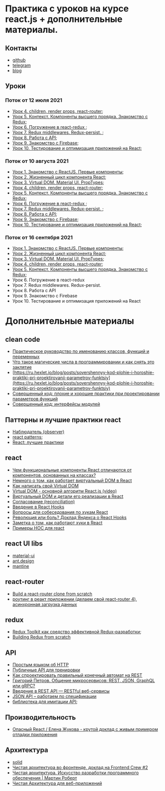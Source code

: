 # Практика с уроков на курсе react.js + дополнительные материалы.

## Контакты 

- [github](https://github.com/FMakareev)
- [telegram](https://t.me/fmakareev)
- [blog](https://t.me/omnotes)

## Уроки

### Поток от 12 июля 2021

* [Урок 4. children, render props, react-router](./Поток%20от%2012%20июля%202021/lesson-4);
* [Урок 5. Контекст. Компоненты высшего порядка. Знакомство с Redux](./Поток%20от%2012%20июля%202021/lesson-5);
* [Урок 6. Погружение в react-redux ](./Поток%20от%2012%20июля%202021/lesson-6);
* [Урок 7. Redux middlewares. Redux-persist. ](./Поток%20от%2012%20июля%202021/lesson-7);
* [Урок 8. Работа с API](./Поток%20от%2012%20июля%202021/lesson-8);
* [Урок 9. Знакомство с Firebase](./Поток%20от%2012%20июля%202021/lesson-9);
* [Урок 10. Тестирование и оптимизация приложений на React](./Поток%20от%2012%20июля%202021/lesson-10);

### Поток от 10 августа 2021

* [Урок 1. Знакомство с ReactJS. Первые компоненты](./Поток%20от%2010%20августа%202021/lesson-1);
* [Урок 2. Жизненный цикл компонента React](./Поток%20от%2010%20августа%202021/lesson-2);
* [Урок 3. Virtual DOM. Material UI. PropTypes](./Поток%20от%2010%20августа%202021/lesson-3);
* [Урок 4. children, render props, react-router](./Поток%20от%2010%20августа%202021/lesson-4);
* [Урок 5. Контекст. Компоненты высшего порядка. Знакомство с Redux](./Поток%20от%2010%20августа%202021/lesson-5);
* [Урок 6. Погружение в react-redux ](./Поток%20от%2010%20августа%202021/lesson-6);
* [Урок 7. Redux middlewares. Redux-persist. ](./Поток%20от%2010%20августа%202021/lesson-7);
* [Урок 8. Работа с API](./Поток%20от%2010%20августа%202021/lesson-8);
* [Урок 9. Знакомство с Firebase](./Поток%20от%2010%20августа%202021/lesson-9);
* [Урок 10. Тестирование и оптимизация приложений на React](./Поток%20от%2010%20августа%202021/lesson-10);

### Поток от 16 сентября 2021

* [Урок 1. Знакомство с ReactJS. Первые компоненты](./Поток%20от%2016%20сентября%202021/lesson-1);
* [Урок 2. Жизненный цикл компонента React](./Поток%20от%2016%20сентября%202021/lesson-2);
* [Урок 3. Virtual DOM. Material UI. PropTypes](./Поток%20от%2016%20сентября%202021/lesson-3);
* [Урок 4. children, render props, react-router](./Поток%20от%2016%20сентября%202021/lesson-4);
* [Урок 5. Контекст. Компоненты высшего порядка. Знакомство с Redux](./Поток%20от%2016%20сентября%202021/lesson-5-3);
* Урок 6. Погружение в react-redux
* Урок 7. Redux middlewares. Redux-persist.
* Урок 8. Работа с API
* Урок 9. Знакомство с Firebase
* Урок 10. Тестирование и оптимизация приложений на React

# Дополнительные материалы

## clean code
- [Практическое руководство по именованию классов, функций и переменных](https://ru.hexlet.io/blog/posts/rukovodstvo-po-imenovaniyu-klassov-funktsiy-i-peremennyh)
- [Что такое магические числа в программировании и как снять это заклятие](https://ru.hexlet.io/blog/posts/magic-numbers)
- [https://ru.hexlet.io/blog/posts/sovershennyy-kod-plohie-i-horoshie-praktiki-pri-proektirovanii-parametrov-funktsiy](https://ru.hexlet.io/blog/posts/sovershennyy-kod-plohie-i-horoshie-praktiki-pri-proektirovanii-parametrov-funktsiy)
- [Совершенный код: плохие и хорошие практики при проектировании параметров функций](https://ru.hexlet.io/blog/posts/sovershennyy-kod-yavnye-i-neyavnye-parametry-funktsiy)
- [Совершенный код: интерфейсы модулей](https://ru.hexlet.io/blog/posts/sovershennyy-kod-interfeysy-moduley)

## Паттерны и лучшие практики react
- [Наблюдатель (observer)](https://refactoring.guru/ru/design-patterns/observer)
- [react patterns](https://reactpatterns.com/);
- [React: лучшие практики](https://habr.com/ru/post/541320/)

## react

- [Чем функциональные компоненты React отличаются от компонентов, основанных на классах?](https://habr.com/ru/company/ruvds/blog/444348/)
- [Немного о том, как работает виртуальный DOM в React](https://habr.com/ru/company/macloud/blog/558682/)
- [Как написать свой Virtual DOM](https://amorgunov.com/posts/2020-08-03-create-own-virtual-dom/)
- [Virtual DOM - основной алгоритм React.js (video)](https://youtu.be/gb-93KcTRFo)
- [Виртуальный DOM и детали его реализации в React](https://ru.reactjs.org/docs/faq-internals.html)
- [Согласование (reconciliation)](https://ru.reactjs.org/docs/reconciliation.html)
- [Введение в React Hooks](https://habr.com/ru/post/429712/)
- [Вопросы для собеседования по хукам React](https://habr.com/ru/post/534632/)
- [Революция или боль? Доклад Яндекса о React Hooks](https://habr.com/ru/company/yandex/blog/464071/)
- [Заметка о том, как работают хуки в React](https://habr.com/ru/post/553104/)
- [Примеры HOC для react](https://medium.com/dailyjs/react-composing-higher-order-components-hocs-3a5288e78f55)

## react UI libs

- [material-ui](https://material-ui.com/ru/getting-started/installation/)
- [ant.design](https://ant.design/)
- [mantine](https://mantine.dev/)

## react-router
- [Build a react-router clone from scratch](https://dev.to/thomascullen/build-a-react-router-clone-from-scratch-38dp)
- [роутинг в реакт приложении (делаем свой react-router 4), асинхронная загрузка данных](https://youtu.be/fsC6r_prek8)

## redux

- [Redux Toolkit как средство эффективной Redux-разработки](https://habr.com/ru/company/inobitec/blog/481288/);
- [Building Redux from scratch](https://medium.com/@guokai83524/building-redux-from-scratch-e12eb0e484c8)

## API

- [Простым языком об HTTP](https://habr.com/ru/post/215117/)
- [Публичные API для тренировки](https://github.com/public-apis/public-apis)
- [Как спроектировать правильный конечный автомат на REST](https://ru.hexlet.io/blog/posts/kak-sproektirovat-pravilnyy-konechnyy-avtomat-na-rest)
- [Григорий Петров. Общение микросервисов: REST, JSON, GraphQL или gRPC?](https://youtu.be/o7ogFTMJW1A)
- [Введение в REST API — RESTful веб-сервисы](https://habr.com/ru/post/483202/)
- [JSON API – работаем по спецификации](https://habr.com/ru/company/oleg-bunin/blog/433322/)
- [библиотека для имитации API](https://miragejs.com);


## Производительность

- [Опасный React / Елена Жукова - крутой доклад с живым примером отладки приложения](https://youtu.be/ze4Qve1azA0)

## Архитектура

- [solid](https://ota-solid.vercel.app/)
- [Чистая архитектура во фронтенде, доклад на Frontend Crew #2](https://bespoyasov.ru/blog/clean-architecture-on-frontend/)
- [Чистая архитектура. Искусство разработки программного обеспечения | Мартин Роберт](https://www.ozon.ru/product/chistaya-arhitektura-iskusstvo-razrabotki-programmnogo-obespecheniya-144499396/?sh=y6EO1HcV)
- [Чистая Архитектура для веб-приложений](https://habr.com/ru/post/493430/)

